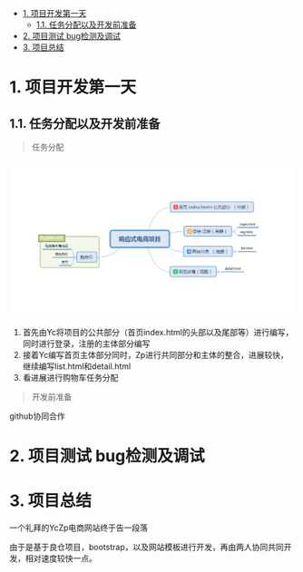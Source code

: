 <!-- TOC -->

- [1. 项目开发第一天](#1-项目开发第一天)
    - [1.1. 任务分配以及开发前准备](#11-任务分配以及开发前准备)
- [2. 项目测试 bug检测及调试](#2-项目测试-bug检测及调试)
- [3. 项目总结](#3-项目总结)

<!-- /TOC -->
# 1. 项目开发第一天

## 1.1. 任务分配以及开发前准备

> 任务分配


![任务分配](md-img/distribute.png)

1. 首先由Yc将项目的公共部分（首页index.html的头部以及尾部等）进行编写，同时进行登录，注册的主体部分编写
2. 接着Yc编写首页主体部分同时，Zp进行共同部分和主体的整合，进展较快，继续编写list.html和detail.html
3. 看进展进行购物车任务分配

> 开发前准备

github协同合作

# 2. 项目测试 bug检测及调试



# 3. 项目总结

一个礼拜的YcZp电商网站终于告一段落

由于是基于良仓项目，bootstrap，以及网站模板进行开发，再由两人协同共同开发，相对速度较快一点。





